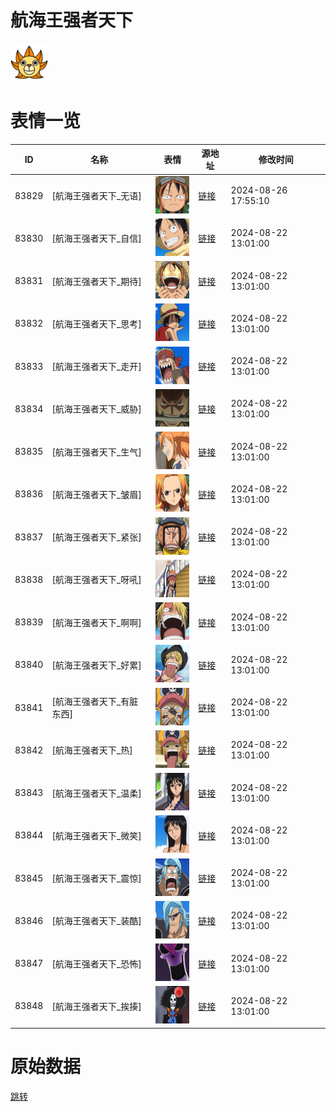 # 航海王强者天下

<img src="./cover.png" height="60" alt="cover" />

# 表情一览

|ID|名称|表情|源地址|修改时间|
|----|----|----|----|----|
|83829|[航海王强者天下_无语]|<img src="./pic/083829_%5B航海王强者天下_无语%5D.png" height="60" alt="无语"/>|[链接](https://i0.hdslb.com/bfs/garb/b8e2c699123a4e2ec06afa97998d5ad0024aa131.png)|2024-08-26 17:55:10|
|83830|[航海王强者天下_自信]|<img src="./pic/083830_%5B航海王强者天下_自信%5D.png" height="60" alt="自信"/>|[链接](https://i0.hdslb.com/bfs/garb/4e8c892aeac079234753c3a61cf736c7f7b36a4b.png)|2024-08-22 13:01:00|
|83831|[航海王强者天下_期待]|<img src="./pic/083831_%5B航海王强者天下_期待%5D.png" height="60" alt="期待"/>|[链接](https://i0.hdslb.com/bfs/garb/fdafe2e42a640ff5146d92ce7a414e5bd065ee85.png)|2024-08-22 13:01:00|
|83832|[航海王强者天下_思考]|<img src="./pic/083832_%5B航海王强者天下_思考%5D.png" height="60" alt="思考"/>|[链接](https://i0.hdslb.com/bfs/garb/4f875d8771f30ed18e3f97aacf16da7fdc3b7ebf.png)|2024-08-22 13:01:00|
|83833|[航海王强者天下_走开]|<img src="./pic/083833_%5B航海王强者天下_走开%5D.png" height="60" alt="走开"/>|[链接](https://i0.hdslb.com/bfs/garb/5f7b34cb2277a43b63355b90ddb5d2bf99fca379.png)|2024-08-22 13:01:00|
|83834|[航海王强者天下_威胁]|<img src="./pic/083834_%5B航海王强者天下_威胁%5D.png" height="60" alt="威胁"/>|[链接](https://i0.hdslb.com/bfs/garb/be12d40f88df017c99bf97b7c39e3a0616a76cb4.png)|2024-08-22 13:01:00|
|83835|[航海王强者天下_生气]|<img src="./pic/083835_%5B航海王强者天下_生气%5D.png" height="60" alt="生气"/>|[链接](https://i0.hdslb.com/bfs/garb/73a834076a1b151c301d22a712402b814b7511c7.png)|2024-08-22 13:01:00|
|83836|[航海王强者天下_皱眉]|<img src="./pic/083836_%5B航海王强者天下_皱眉%5D.png" height="60" alt="皱眉"/>|[链接](https://i0.hdslb.com/bfs/garb/160dde9497dee72e2b1ccdb88886a15867d9b80e.png)|2024-08-22 13:01:00|
|83837|[航海王强者天下_紧张]|<img src="./pic/083837_%5B航海王强者天下_紧张%5D.png" height="60" alt="紧张"/>|[链接](https://i0.hdslb.com/bfs/garb/32dafc30f1372310a6da78bc7ffa04d6c81bd247.png)|2024-08-22 13:01:00|
|83838|[航海王强者天下_呀吼]|<img src="./pic/083838_%5B航海王强者天下_呀吼%5D.png" height="60" alt="呀吼"/>|[链接](https://i0.hdslb.com/bfs/garb/07e27e0e26a9fa9b3d77d7b45c2c59b479f5f589.png)|2024-08-22 13:01:00|
|83839|[航海王强者天下_啊啊]|<img src="./pic/083839_%5B航海王强者天下_啊啊%5D.png" height="60" alt="啊啊"/>|[链接](https://i0.hdslb.com/bfs/garb/88125713af81520707b186e87ecc9107a01178aa.png)|2024-08-22 13:01:00|
|83840|[航海王强者天下_好累]|<img src="./pic/083840_%5B航海王强者天下_好累%5D.png" height="60" alt="好累"/>|[链接](https://i0.hdslb.com/bfs/garb/33249ba65cbc524b046f77c31072d95962e50a6b.png)|2024-08-22 13:01:00|
|83841|[航海王强者天下_有脏东西]|<img src="./pic/083841_%5B航海王强者天下_有脏东西%5D.png" height="60" alt="有脏东西"/>|[链接](https://i0.hdslb.com/bfs/garb/4f979ff538b2ae35fd90a7506b27078206162348.png)|2024-08-22 13:01:00|
|83842|[航海王强者天下_热]|<img src="./pic/083842_%5B航海王强者天下_热%5D.png" height="60" alt="热"/>|[链接](https://i0.hdslb.com/bfs/garb/f3982dc204aab488a210d03db6603894558061e7.png)|2024-08-22 13:01:00|
|83843|[航海王强者天下_温柔]|<img src="./pic/083843_%5B航海王强者天下_温柔%5D.png" height="60" alt="温柔"/>|[链接](https://i0.hdslb.com/bfs/garb/6f74d9840c1333ac0e47d74085daf123b853bdec.png)|2024-08-22 13:01:00|
|83844|[航海王强者天下_微笑]|<img src="./pic/083844_%5B航海王强者天下_微笑%5D.png" height="60" alt="微笑"/>|[链接](https://i0.hdslb.com/bfs/garb/1b080682811ffec08d7969081d2855b6aad63cf5.png)|2024-08-22 13:01:00|
|83845|[航海王强者天下_震惊]|<img src="./pic/083845_%5B航海王强者天下_震惊%5D.png" height="60" alt="震惊"/>|[链接](https://i0.hdslb.com/bfs/garb/64eebd57d4dfa46dcc6c55041625556bd17f47eb.png)|2024-08-22 13:01:00|
|83846|[航海王强者天下_装酷]|<img src="./pic/083846_%5B航海王强者天下_装酷%5D.png" height="60" alt="装酷"/>|[链接](https://i0.hdslb.com/bfs/garb/a965851df0119ee9f73f9b27e98c36f033360ab7.png)|2024-08-22 13:01:00|
|83847|[航海王强者天下_恐怖]|<img src="./pic/083847_%5B航海王强者天下_恐怖%5D.png" height="60" alt="恐怖"/>|[链接](https://i0.hdslb.com/bfs/garb/01ae4d2bff8b32086c85f80c52f179c7440404ad.png)|2024-08-22 13:01:00|
|83848|[航海王强者天下_挨揍]|<img src="./pic/083848_%5B航海王强者天下_挨揍%5D.png" height="60" alt="挨揍"/>|[链接](https://i0.hdslb.com/bfs/garb/b93b4b02b2e8a3021a48a25c5c3e062ac8795f69.png)|2024-08-22 13:01:00|

# 原始数据

[跳转](./raw.json)

